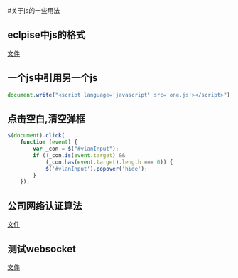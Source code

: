 #关于js的一些用法

## eclpise中js的格式
[文件](javascript_format.xml)

## 一个js中引用另一个js
```javascript
document.write("<script language='javascript' src='one.js'></script>");
```
## 点击空白,清空弹框
```javascript
$(document).click(
    function (event) {
        var _con = $("#vlanInput");
        if (!_con.is(event.target) &&
            (_con.has(event.target).length === 0)) {
            $('#vlanInput').popover('hide');
        }
    });
```
## 公司网络认证算法
[文件](auth.js)

## 测试websocket
[文件](testWebsocket.html)